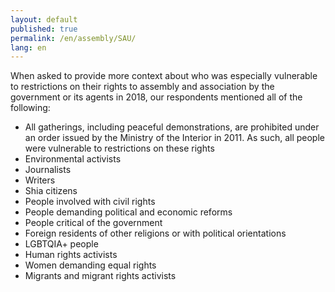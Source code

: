 ```yaml
---
layout: default
published: true
permalink: /en/assembly/SAU/
lang: en
---
```


When asked to provide more context about who was especially vulnerable to restrictions on their rights to assembly and association by the government or its agents in 2018, our respondents mentioned all of the following:
-	All gatherings, including peaceful demonstrations, are prohibited under an order issued by the Ministry of the Interior in 2011. As such, all people were vulnerable to restrictions on these rights
-	Environmental activists
-	Journalists
-	Writers
-	Shia citizens
-	People involved with civil rights
-	People demanding political and economic reforms
-	People critical of the government
-	Foreign residents of other religions or with political orientations
-	LGBTQIA+ people
-	Human rights activists
-	Women demanding equal rights
-	Migrants and migrant rights activists

